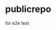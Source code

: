 # publicrepo
for e2e test







































































































































































































































































































































































































































































































































































































































































































































































































































































































































































































































































































































































































































































































































































































